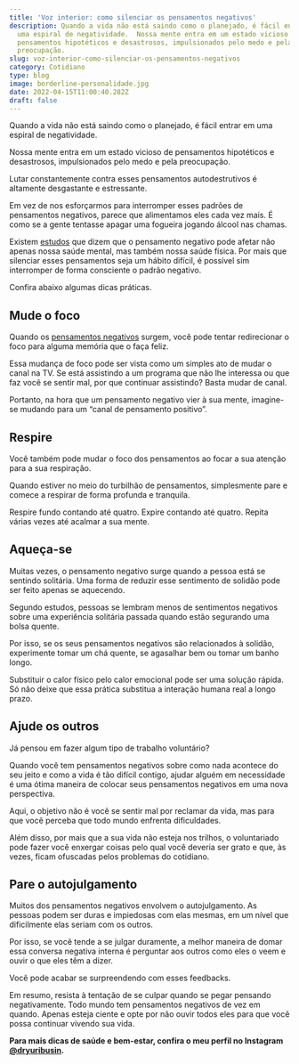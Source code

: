 ```yaml
---
title: 'Voz interior: como silenciar os pensamentos negativos'
description: Quando a vida não está saindo como o planejado, é fácil entrar em
  uma espiral de negatividade.  Nossa mente entra em um estado vicioso de
  pensamentos hipotéticos e desastrosos, impulsionados pelo medo e pela
  preocupação.
slug: voz-interior-como-silenciar-os-pensamentos-negativos
category: Cotidiano
type: blog
image: borderline-personalidade.jpg
date: 2022-04-15T11:00:40.282Z
draft: false
---
```


Quando a vida não está saindo como o planejado, é fácil entrar em uma espiral de negatividade.

Nossa mente entra em um estado vicioso de pensamentos hipotéticos e desastrosos, impulsionados pelo medo e pela preocupação.

Lutar constantemente contra esses pensamentos autodestrutivos é altamente desgastante e estressante.

Em vez de nos esforçarmos para interromper esses padrões de pensamentos negativos, parece que alimentamos eles cada vez mais. É como se a gente tentasse apagar uma fogueira jogando álcool nas chamas.

Existem [estudos](https://pubmed.ncbi.nlm.nih.gov/11752480/) que dizem que o pensamento negativo pode afetar não apenas nossa saúde mental, mas também nossa saúde física. Por mais que silenciar esses pensamentos seja um hábito difícil, é possível sim interromper de forma consciente o padrão negativo.

Confira abaixo algumas dicas práticas.

## Mude o foco

Quando os [pensamentos negativos](https://yuribusin.com.br/como-se-livrar-de-pensamentos-negativos/) surgem, você pode tentar redirecionar o foco para alguma memória que o faça feliz.

Essa mudança de foco pode ser vista como um simples ato de mudar o canal na TV. Se está assistindo a um programa que não lhe interessa ou que faz você se sentir mal, por que continuar assistindo? Basta mudar de canal.

Portanto, na hora que um pensamento negativo vier à sua mente, imagine-se mudando para um “canal de pensamento positivo”.

## Respire

Você também pode mudar o foco dos pensamentos ao focar a sua atenção para a sua respiração.

Quando estiver no meio do turbilhão de pensamentos, simplesmente pare e comece a respirar de forma profunda e tranquila.

Respire fundo contando até quatro. Expire contando até quatro. Repita várias vezes até acalmar a sua mente.

## Aqueça-se

Muitas vezes, o pensamento negativo surge quando a pessoa está se sentindo solitária. Uma forma de reduzir esse sentimento de solidão pode ser feito apenas se aquecendo.

Segundo estudos, pessoas se lembram menos de sentimentos negativos sobre uma experiência solitária passada quando estão segurando uma bolsa quente.

Por isso, se os seus pensamentos negativos são relacionados à solidão, experimente tomar um chá quente, se agasalhar bem ou tomar um banho longo.

Substituir o calor físico pelo calor emocional pode ser uma solução rápida. Só não deixe que essa prática substitua a interação humana real a longo prazo.

## Ajude os outros

Já pensou em fazer algum tipo de trabalho voluntário?

Quando você tem pensamentos negativos sobre como nada acontece do seu jeito e como a vida é tão difícil contigo, ajudar alguém em necessidade é uma ótima maneira de colocar seus pensamentos negativos em uma nova perspectiva.

Aqui, o objetivo não é você se sentir mal por reclamar da vida, mas para que você perceba que todo mundo enfrenta dificuldades.

Além disso, por mais que a sua vida não esteja nos trilhos, o voluntariado pode fazer você enxergar coisas pelo qual você deveria ser grato e que, às vezes, ficam ofuscadas pelos problemas do cotidiano.

## Pare o autojulgamento

Muitos dos pensamentos negativos envolvem o autojulgamento. As pessoas podem ser duras e impiedosas com elas mesmas, em um nível que dificilmente elas seriam com os outros.

Por isso, se você tende a se julgar duramente, a melhor maneira de domar essa conversa negativa interna é perguntar aos outros como eles o veem e ouvir o que eles têm a dizer.

Você pode acabar se surpreendendo com esses feedbacks.

Em resumo, resista à tentação de se culpar quando se pegar pensando negativamente. Todo mundo tem pensamentos negativos de vez em quando. Apenas esteja ciente e opte por não ouvir todos eles para que você possa continuar vivendo sua vida.

**Para mais dicas de saúde e bem-estar, confira o meu perfil no Instagram [@dryuribusin](https://www.instagram.com/dryuribusin/).**
